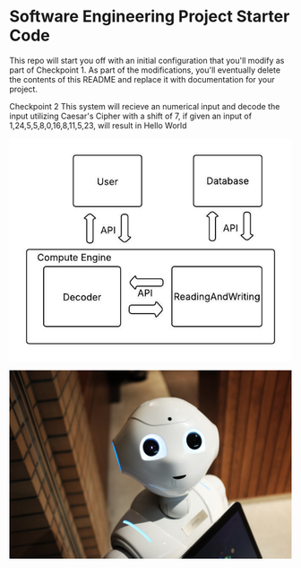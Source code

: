 # Software Engineering Project Starter Code

This repo will start you off with an initial configuration that you'll modify as part of Checkpoint 1. As part of the modifications, you'll eventually delete the contents of this README and replace it with documentation for your project.

Checkpoint 2
This system will recieve an numerical input and decode the input utilizing Caesar's Cipher with a shift of 7, if given an input of 1,24,5,5,8,0,16,8,11,5,23, will result in Hello World 

![Image of System Diagram](https://github.com/CPS353-Suny-New-Paltz/project-starter-code-ChrisNolasco135/blob/main/images/SystemDiagram.jpg?raw=true)

![Image of Robot](https://github.com/kbrainard1/ExampleSiteHosting/blob/main/images/automate.jpg?raw=true) 